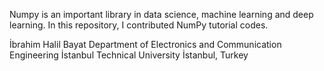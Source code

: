 Numpy is an important library in data science, machine learning and deep learning. In this repository, I contributed NumPy tutorial codes.

İbrahim Halil Bayat 
Department of Electronics and Communication Engineering 
İstanbul Technical University 
İstanbul, Turkey

